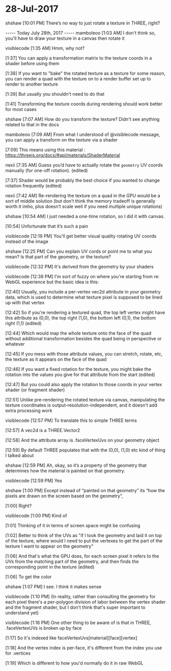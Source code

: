 # 28-Jul-2017
shshaw [10:01 PM]
There’s no way to just rotate a texture in THREE, right?



----- Today July 28th, 2017 -----
mamboleoo [1:03 AM]
I don't think so, you'll have to draw your texture in a canvas then rotate it


visiblecode [1:35 AM]
Hmm, why not?


[1:37]
You can apply a transformation matrix to the texture coords in a shader before using them


[1:38]
If you want to "bake" the rotated texture as a texture for some reason, you can render a quad with the texture on to a render buffer set up to render to another texture


[1:39]
But usually you shouldn't need to do that


[1:41]
Transforming the texture coords during rendering should work better for most cases


shshaw [7:07 AM]
How do you transform the texture? Didn't see anything related to that in the docs


mamboleoo [7:09 AM]
From what I understood of @visiblecode message, you can apply a transform on the texture via a shader


[7:09]
This means using this material : https://threejs.org/docs/#api/materials/ShaderMaterial


nexii [7:35 AM]
Guess you’d have to actually rotate the `geometry` UV coords manually (for one-off rotation). (edited)


[7:37]
Shader would be probably the best choice if you wanted to change rotation frequently (edited)


nexii [7:42 AM]
Re-rendering the texture on a quad in the GPU would be a sort of middle solution (but don’t think the memory tradeoff is generally worth it imho, plus doesn’t scale well if you need multiple unique rotations)


shshaw [10:54 AM]
I just needed a one-time rotation, so I did it with canvas.



[10:54]
Unfortunate that it’s such a pain


visiblecode [12:19 PM]
You'll get better visual quality rotating UV coords instead of the image


shshaw [12:25 PM]
Can you explain UV cords or point me to what you mean? Is that part of the geometry, or the texture?


visiblecode [12:32 PM]
It's derived from the geometry by your shaders



visiblecode [12:38 PM]
I'm sort of fuzzy on where you're starting from re: WebGL experience but the basic idea is this:


[12:40]
Usually, you include a per-vertex vec2d attribute in your geometry data, which is used to determine what texture pixel is supposed to be lined up with that vertex


[12:42]
So if you're rendering a textured quad, the top left vertex might have this attribute as (0,0), the top right (1,0), the bottom left (0,1), the bottom right (1,1) (edited)


[12:44]
Which would map the whole texture onto the face of the quad without additional transformation besides the quad being in perspective or whatever


[12:45]
If you mess with those attribute values, you can stretch, rotate, etc, the texture as it appears on the face of the quad


[12:46]
If you want a fixed rotation for the texture, you might bake the rotation into the values you give for that attribute from the start (edited)


[12:47]
But you could also apply the rotation to those coords in your vertex shader (or fragment shader)


[12:51]
Unlike pre-rendering the rotated texture via canvas, manipulating the texture coordinates is output-resolution-independent, and it doesn't add extra processing work


visiblecode [12:57 PM]
To translate this to simple THREE terms

[12:57]
A vec2d is a THREE.Vector2

[12:58]
And the attribute array is .faceVertexUvs on your geometry object


[12:59]
By default THREE populates that with the (0,0), (1,0) etc kind of thing I talked about


shshaw [12:59 PM]
Ah, okay, so it’s a property of the geometry that determines how the material is painted on that geometry.


visiblecode [12:59 PM]
Yes


shshaw [1:00 PM]
Except instead of “painted on that geometry” its “how the pixels are drawn on the screen based on the geometry”,


[1:00]
Right?


visiblecode [1:00 PM]
Kind of


[1:01]
Thinking of it in terms of screen space might be confusing


[1:02]
Better to think of the UVs as "if I took the geometry and laid it on top of the texture, where would I need to put the vertexes to get the part of the texture I want to appear on the geometry"


[1:06]
And that's what the GPU does, for each screen pixel it refers to the UVs from the matching part of the geometry, and then finds the corresponding point in the texture (edited)


[1:06]
To get the color


shshaw [1:07 PM]
I see. I think it makes sense


visiblecode [1:10 PM]
(In reality, rather than consulting the geometry for each pixel there's a per-polygon division of labor between the vertex shader and the fragment shader, but I don't think that's super important to understand yet)


visiblecode [1:16 PM]
One other thing to be aware of is that in THREE, .faceVertexUVs is broken up by face


[1:17]
So it's indexed like faceVertexUvs[material][face][vertex]


[1:18]
And the vertex index is per-face, it's different from the index you use for .vertices


[1:19]
Which is different to how you'd normally do it in raw WebGL
